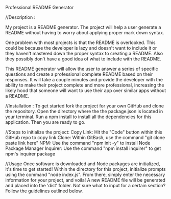 Professional README Generator

//Description :

My project is a README generator. The project will help a user generate a README without having to worry about applying proper mark down syntax.

One problem with most projects is that the README is overlooked. This could be because the developer is lazy and doesn't want to include it or they haven't mastered down the proper syntax to creating a README. Also they possibly don't have a good idea of what to include with the README.

This README generator will allow the user to answer a series of specific questions and create a professional complete README based on their responses. It will take a couple minutes and provide the developer with the ability to make their project complete and more professional, increasing the likely hood that someone will want to use their app over similar apps without a README.

//Installation :
To get started fork the project for your own GitHub and clone the repository. Open the directory where the the package.json is located in your terminal. Run a npm install to install all the dependencies for this application. Then you are ready to go.

//Steps to initialize the project:
Copy Link: Hit the "Code" button within this GitHub repo to copy link
Clone: Within GitBash, use the command "git clone paste link here"
NPM: Use the command "npm init -y" to install Node Package Manager
Inquirer: Use the command "npm install inquirer" to get npm's inquirer package

//Usage
Once software is downloaded and Node packages are initialized, it's time to get started!
Within the directory for this project, initialize prompts using the command "node index.js".
From there, simply enter the necessary information for your project, and voila! A new README file will be generated and placed into the 'dist' folder.
Not sure what to input for a certain section? Follow the guidelines outlined below.
